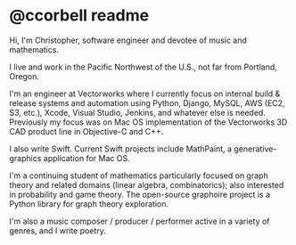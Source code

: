# @ccorbell readme
Hi, I'm Christopher, software engineer and devotee of music and mathematics. 

I live and work in the Pacific Northwest of the U.S., not far from Portland, Oregon.

I'm an engineer at Vectorworks where I currently focus on internal build & release systems and automation using Python, Django, MySQL, AWS (EC2, S3, etc.), Xcode, Visual Studio, Jenkins, and whatever else is needed. Previously my focus was on Mac OS implementation of the Vectorworks 3D CAD product line in Objective-C and C++.

I also write Swift. Current Swift projects include MathPaint, a generative-graphics application for Mac OS. 

I'm a continuing student of mathematics particularly focused on graph theory and related domains (linear algebra, combinatorics); also interested in probability and game theory. The open-source graphoire project is a Python library for graph theory exploration.

I'm also a music composer / producer / performer active in a variety of genres, and I write poetry.

<!---
ccorbell/ccorbell is a ✨ special ✨ repository because its `README.md` (this file) appears on your GitHub profile.
You can click the Preview link to take a look at your changes.
--->
